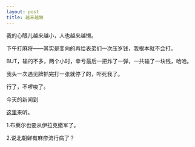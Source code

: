 ```yaml
---
layout: post
title: 越来越懒
---
```


我的心眼儿越来越小，人也越来越懒。

下午打麻将——其实是变向的再给表弟们一次压岁钱，我根本就不会打。

BUT，输的不多，两个小时，幸亏最后一把炸了一弹，一共输了一块钱，哈哈。

我头一次遇见牌抓完打一张就停了的，吓死我了。

行了，不啰唆了。

今天的新闻到

[这里](http://www.francaisblog.com.cn/node/532)来听。

1.布莱尔也要从伊拉克撤军了。

2.说北朝鲜有麻疹流行病了？
